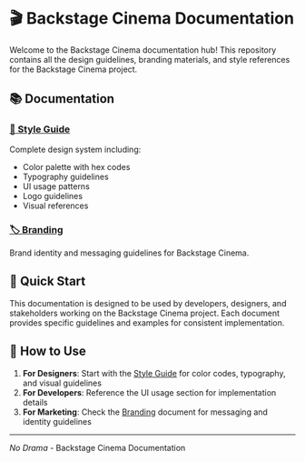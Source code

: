 # 🎬 Backstage Cinema Documentation

Welcome to the Backstage Cinema documentation hub! This repository contains all the design guidelines, branding materials, and style references for the Backstage Cinema project.

## 📚 Documentation

### [🎨 Style Guide](./style_guide.md)
Complete design system including:
- Color palette with hex codes
- Typography guidelines
- UI usage patterns
- Logo guidelines
- Visual references

### [🏷️ Branding](./branding.md)
Brand identity and messaging guidelines for Backstage Cinema.

## 🚀 Quick Start

This documentation is designed to be used by developers, designers, and stakeholders working on the Backstage Cinema project. Each document provides specific guidelines and examples for consistent implementation.

## 📖 How to Use

1. **For Designers**: Start with the [Style Guide](./style_guide.md) for color codes, typography, and visual guidelines
2. **For Developers**: Reference the UI usage section for implementation details
3. **For Marketing**: Check the [Branding](./branding.md) document for messaging and identity guidelines

---

*No Drama* - Backstage Cinema Documentation
